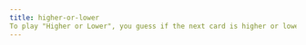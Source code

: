 ```yaml
---
title: higher-or-lower
To play "Higher or Lower", you guess if the next card is higher or lower than the previous card
---
```



